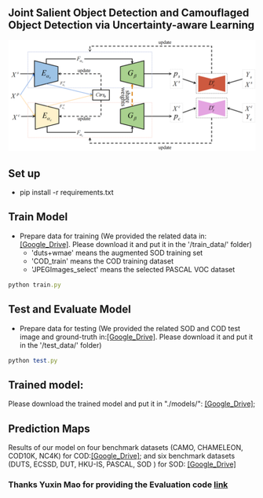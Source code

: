 ## Joint Salient Object Detection and Camouflaged Object Detection via Uncertainty-aware Learning

![](https://github.com/baneitixiaomai/joint_sod_cod/blob/master/overview.png)  
## Set up
- pip install -r requirements.txt  

## Train Model
- Prepare data for training (We provided the related data in:[[Google_Drive]](https://drive.google.com/drive/folders/1J_B7mNEwB0ryzngd8JyZdllfFNgkiFdh?usp=sharing). Please download it and put it in the '/train_data/' folder)   
  - 'duts+wmae' means the augmented SOD training set  
  - 'COD_train'  means the COD training dataset  
  - 'JPEGImages_select' means the selected PASCAL VOC dataset  
```ruby
python train.py  
```
##  Test and Evaluate Model
- Prepare data for testing (We provided the related SOD and COD test image and ground-truth in:[[Google_Drive]](https://drive.google.com/drive/folders/1-yRpkCm2d7qKjW01tGCfmbHL5zqMeBI1). Please download it and put it in the '/test_data/' folder)  

```ruby
python test.py   
```

## Trained model:
Please download the trained model and put it in "./models/": [[Google_Drive]](https://drive.google.com/drive/folders/1-2rk7k1GeeeWQvQOmJeecm9E6k0rz2fH?usp=sharing);

##  Prediction Maps
Results of our model on four benchmark datasets (CAMO, CHAMELEON, COD10K, NC4K) for COD:[[Google_Drive]](https://drive.google.com/file/d/1hPSPEZHBCYYti3Sw_YVau1teE1lePmH8/view?usp=sharing); and six benchmark datasets (DUTS, ECSSD, DUT, HKU-IS, PASCAL, SOD ) for SOD: [[Google_Drive]](https://drive.google.com/file/d/1kMBp0ZUyxJUCtZzhoVhXp3B_fA9WvL-x/view?usp=sharing)
 
### Thanks Yuxin Mao for providing the Evaluation code [link](https://github.com/fupiao1998/SOD-Eval)
